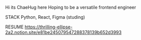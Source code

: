 Hi its ChaeHug here
Hoping to be a versatile frontend engineer

STACK 
Python, React, Figma (studing)

RESUME
https://thrilling-ellipse-2a2.notion.site/e81be245079547288378139b652d3993
